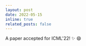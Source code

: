 ```yaml
---
layout: post
date: 2022-05-15
inline: true
related_posts: false
---
```


A paper accepted for ICML'22! :sparkles: :smile:
